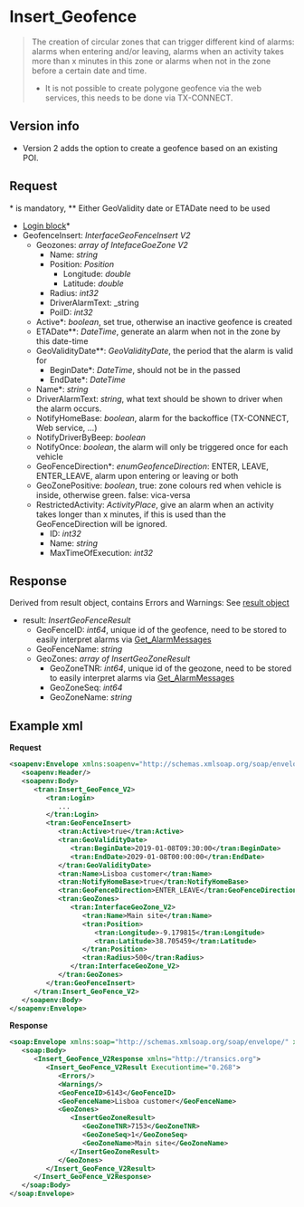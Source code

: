 <!-- docs/op/Insert_Geofence/README.md -->
# Insert_Geofence

> The creation of circular zones that can trigger different kind of alarms: alarms when entering and/or leaving, alarms when an activity takes more than x minutes in this zone or alarms when not in the zone before a certain date and time.
>
> - It is not possible to create polygone geofence via the web services, this needs to be done via TX-CONNECT.

## Version info
- Version 2 adds the option to create a geofence based on an existing POI.

## Request
\* is mandatory, \*\* Either GeoValidity date or ETADate need to be used

- [Login block](/op/loginblock.md)*
- GeofenceInsert: _InterfaceGeoFenceInsert V2_
	- Geozones: _array of IntefaceGoeZone V2_
		- Name: _string_
		- Position: _Position_
			- Longitude: _double_
			- Latitude: _double_
		- Radius: _int32_
		- DriverAlarmText: _string
		- PoiID: _int32_
	- Active*: _boolean_, set true, otherwise an inactive geofence is created
	- ETADate**: _DateTime_, generate an alarm when not in the zone by this date-time
	- GeoValidityDate**: _GeoValidityDate_, the period that the alarm is valid for
		- BeginDate*: _DateTime_, should not be in the passed
		- EndDate*: _DateTime_
	- Name*: _string_
	- DriverAlarmText: _string_, what text should be shown to driver when the alarm occurs. 
	- NotifyHomeBase: _boolean_, alarm for the backoffice (TX-CONNECT, Web service, ...)
	- NotifyDriverByBeep: _boolean_
	- NotifyOnce: _boolean_, the alarm will only be triggered once for each vehicle
	- GeoFenceDirection*: _enumGeofenceDirection_: ENTER, LEAVE, ENTER\_LEAVE, alarm upon entering or leaving or both
	- GeoZonePositive: _boolean_, true: zone colours red when vehicle is inside, otherwise green. false: vica-versa
	- RestrictedActivity: _ActivityPlace_, give an alarm when an activity takes longer than x minutes, if this is used than the GeoFenceDirection will be ignored.
		- ID: _int32_
		- Name: _string_
		- MaxTimeOfExecution: _int32_

## Response
Derived from result object, contains Errors and Warnings: See [result object](/op/resultobject.md)
- result: _InsertGeoFenceResult_
	- GeoFenceID: _int64_, unique id of the geofence, need to be stored to easily interpret alarms via [Get_AlarmMessages](/op/Get_AlarmMessages/)
	- GeoFenceName: _string_
	- GeoZones: _array of InsertGeoZoneResult_
		-  GeoZoneTNR: _int64_, unique id of the geozone, need to be stored to easily interpret alarms via [Get_AlarmMessages](/op/Get_AlarmMessages/)
		-  GeoZoneSeq: _int64_
		-  GeoZoneName: _string_

## Example xml

**Request**

```XML
<soapenv:Envelope xmlns:soapenv="http://schemas.xmlsoap.org/soap/envelope/" xmlns:tran="http://transics.org">
   <soapenv:Header/>
   <soapenv:Body>
      <tran:Insert_GeoFence_V2>
         <tran:Login>
            ...
         </tran:Login>
         <tran:GeoFenceInsert>
            <tran:Active>true</tran:Active>
            <tran:GeoValidityDate>
               <tran:BeginDate>2019-01-08T09:30:00</tran:BeginDate>
               <tran:EndDate>2029-01-08T00:00:00</tran:EndDate>
            </tran:GeoValidityDate>
            <tran:Name>Lisboa customer</tran:Name>
            <tran:NotifyHomeBase>true</tran:NotifyHomeBase>
            <tran:GeoFenceDirection>ENTER_LEAVE</tran:GeoFenceDirection>
            <tran:GeoZones>
               <tran:InterfaceGeoZone_V2>
                  <tran:Name>Main site</tran:Name>
                  <tran:Position>
                     <tran:Longitude>-9.179815</tran:Longitude>
                     <tran:Latitude>38.705459</tran:Latitude>
                  </tran:Position>
                  <tran:Radius>500</tran:Radius>
               </tran:InterfaceGeoZone_V2>
            </tran:GeoZones>
         </tran:GeoFenceInsert>
      </tran:Insert_GeoFence_V2>
   </soapenv:Body>
</soapenv:Envelope>
```



**Response**

```XML
<soap:Envelope xmlns:soap="http://schemas.xmlsoap.org/soap/envelope/" xmlns:xsi="http://www.w3.org/2001/XMLSchema-instance" xmlns:xsd="http://www.w3.org/2001/XMLSchema">
   <soap:Body>
      <Insert_GeoFence_V2Response xmlns="http://transics.org">
         <Insert_GeoFence_V2Result Executiontime="0.268">
            <Errors/>
            <Warnings/>
            <GeoFenceID>6143</GeoFenceID>
            <GeoFenceName>Lisboa customer</GeoFenceName>
            <GeoZones>
               <InsertGeoZoneResult>
                  <GeoZoneTNR>7153</GeoZoneTNR>
                  <GeoZoneSeq>1</GeoZoneSeq>
                  <GeoZoneName>Main site</GeoZoneName>
               </InsertGeoZoneResult>
            </GeoZones>
         </Insert_GeoFence_V2Result>
      </Insert_GeoFence_V2Response>
   </soap:Body>
</soap:Envelope>
```